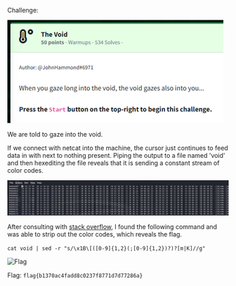 Challenge:

![Challenge](images/1.challenge.PNG)

We are told to gaze into the void.

If we connect with netcat into the machine, the cursor just continues to feed data in with next to nothing present.  Piping the output to a file named 'void' and then hexediting the file reveals that it is sending a constant stream of color codes.

![HexEdit](images/2.hex.PNG)

After consulting with [stack overflow](https://stackoverflow.com/questions/17998978/removing-colors-from-output), I found the following command and was able to strip out the color codes, which reveals the flag.

```cat void | sed -r "s/\x1B\[([0-9]{1,2}(;[0-9]{1,2})?)?[m|K]//g"```

![Flag](images/3.flag.PNG)

Flag: ```flag{b1370ac4fadd8c0237f8771d7d77286a}```

